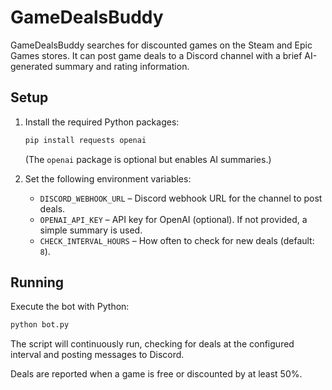 # GameDealsBuddy

GameDealsBuddy searches for discounted games on the Steam and Epic Games stores.
It can post game deals to a Discord channel with a brief AI-generated summary and rating information.

## Setup

1. Install the required Python packages:
   ```bash
   pip install requests openai
   ```
   (The `openai` package is optional but enables AI summaries.)

2. Set the following environment variables:
   - `DISCORD_WEBHOOK_URL` – Discord webhook URL for the channel to post deals.
   - `OPENAI_API_KEY` – API key for OpenAI (optional). If not provided, a simple summary is used.
   - `CHECK_INTERVAL_HOURS` – How often to check for new deals (default: `8`).

## Running

Execute the bot with Python:

```bash
python bot.py
```

The script will continuously run, checking for deals at the configured interval and posting messages to Discord.

Deals are reported when a game is free or discounted by at least 50%.
